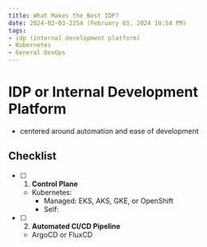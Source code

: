 ```yaml
---
title: What Makes the Best IDP?
date: 2024-02-03-2254 (February 03, 2024 10:54 PM)
tags:
- idp (internal development platform)
- Kubernetes
- General DevOps
---
```


# IDP or Internal Development Platform
- centered around automation and ease of development

## Checklist
- [ ] 1. **Control Plane**
  - Kubernetes:
    - Managed: EKS, AKS, GKE, or OpenShift
    - Self: 
- [ ] 2. **Automated CI/CD Pipeline**
  - ArgoCD or FluxCD

